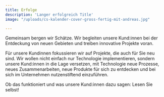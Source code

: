 ```yaml
---
title: Erfolge
description: 'Langer erfolgreich Title'
image: "/uploads/cs-kalender-cover-gross-fertig-mit-andreas.jpg"

---
```

Gemeinsam bergen wir Schätze. Wir begleiten unsere Kund:innen bei der Entdeckung von neuen Gebieten und treiben innovative Projekte voran.

Für unsere Kundinnen fokussieren wir auf Projekte, die auch für Sie neu sind. Wir wollen nicht einfach nur Technologie implementieren, sondern unsere Kund:innen in die Lage versetzen, mit Technologie neue Prozesse, neues Zusammenarbeiten, neue Produkte für sich zu entdecken und bei sich im Unternehmen nutzenstiftend einzuführen.

Ob das funktioniert und was unsere Kund:innen dazu sagen: Lesen Sie selbst!
